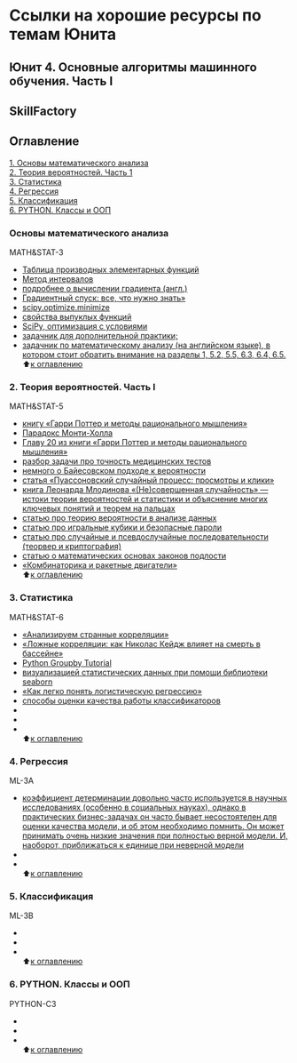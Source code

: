 # Ссылки на хорошие ресурсы по темам Юнита
## Юнит 4. Основные алгоритмы машинного обучения. Часть I 
## SkillFactory  

## Оглавление  
[1. Основы математического анализа](https://github.com/alex-sokolov2011/my_study/blob/master/SkillFactory/DST_10/unit_4/links_to_resources_on_module_topics.md#Основы-математического-анализа)  
[2. Теория вероятностей. Часть 1](https://github.com/alex-sokolov2011/my_study/blob/master/SkillFactory/DST_10/unit_3/links_to_resources_on_module_topics.md#Теория-вероятностей.-Часть-1)  
[3. Статистика](https://github.com/alex-sokolov2011/my_study/blob/master/SkillFactory/DST_10/unit_3/links_to_resources_on_module_topics.md#Статистика)  
[4. Регрессия](https://github.com/alex-sokolov2011/my_study/blob/master/SkillFactory/DST_10/unit_3/links_to_resources_on_module_topics.md#Регрессия)  
[5. Классификация](https://github.com/alex-sokolov2011/my_study/blob/master/SkillFactory/DST_10/unit_3/links_to_resources_on_module_topics.md#Классификация)  
[6. PYTHON. Классы и ООП](https://github.com/alex-sokolov2011/my_study/blob/master/SkillFactory/DST_10/unit_3/links_to_resources_on_module_topics.md#PYTHON.-Классы-и-ООП)  


### Основы математического анализа  
MATH&STAT-3  
- [Таблица производных элементарных функций](https://portal.tpu.ru/SHARED/k/KONVAL/Sites/Russian_sites/Calc1-ru/4/18.htm)  
- [Метод интервалов](http://mathprofi.ru/nuli_funkcii_intervaly_znakopostoyanstva_metod_intervalov.html)  
- [подробнее о вычислении градиента (англ.)](https://ch.mathworks.com/help/matlab/ref/gradient.html)  
- [Градиентный спуск: все, что нужно знать»](https://neurohive.io/ru/osnovy-data-science/gradient-descent/)  
- [scipy.optimize.minimize](https://docs.scipy.org/doc/scipy/reference/generated/scipy.optimize.minimize.html)  
- [ свойства выпуклых функций](http://scask.ru/g_book_f_math1.php?id=141)  
- [SciPy, оптимизация с условиями](https://habr.com/ru/company/ods/blog/448054/)  
- [задачник для дополнительной практики;](https://www.coursehero.com/file/20159815/calculus/)  
- [задачник по математическому анализу (на английском языке), в котором стоит обратить внимание на разделы 1, 5.2, 5.5, 6.3, 6.4, 6.5.](https://pokrovka11.files.wordpress.com/2012/10/calculus.pdf)  
:arrow_up:[к оглавлению](https://github.com/alex-sokolov2011/my_study/blob/master/SkillFactory/DST_10/unit_4/links_to_resources_on_module_topics.md#Оглавление)  


### 2. Теория вероятностей. Часть I  
MATH&STAT-5  
- [книгу «Гарри Поттер и методы рационального мышления»](https://hpmor.ru/)  
- [Парадокс Монти-Холла](https://habr.com/ru/post/101695/)  
- [Главу 20 из книги «Гарри Поттер и методы рационального мышления»](https://hpmor.ru/book/1/20/)  
- [разбор задачи про точность медицинских тестов](https://elementy.ru/bookclub/chapters/434328/Putevoditel_dlya_vlyublyonnykh_v_matematiku_Glava_iz_knigi)  
- [немного о Байесовском подходе к вероятности](https://habr.com/ru/post/411659/)  
- [статья «Пуассоновский случайный процесс: просмотры и клики»](https://habr.com/ru/company/nerepetitor/blog/253755/)  
- [книга Леонарда Млодинова «(Не)совершенная случайность» — истоки теории вероятностей и статистики и объяснение многих ключевых понятий и теорем на пальцах](https://bookshake.net/b/ne-sovershennaya-sluchaynost-kak-sluchay-upravlyaet-nashey-leonard-mlodinov)  
- [статью про теорию вероятности в анализе данных](https://habr.com/ru/post/351400/)  
- [статью про игральные кубики и безопасные пароли](https://habr.com/ru/company/cloud4y/blog/347952/)  
- [статью про случайные и псевдослучайные последовательности (теорвер и криптография)](https://habr.com/ru/company/securitycode/blog/273629/)  
- [статью о математических основах законов подлости](https://habr.com/ru/post/431706/)  
- [«Комбинаторика и ракетные двигатели»](https://habr.com/ru/post/377421/)  
:arrow_up:[к оглавлению](https://github.com/alex-sokolov2011/my_study/blob/master/SkillFactory/DST_10/unit_4/links_to_resources_on_module_topics.md#Оглавление)  


### 3. Статистика  
MATH&STAT-6  
- [«Анализируем странные корреляции»](https://habr.com/ru/post/236503/)  
- [«Ложные корреляции: как Николас Кейдж влияет на смерть в бассейне»](https://www.popmech.ru/science/237232-lozhnye-korrelyatsii-kak-nikolas-keydzh-vliyaet-na-smert-v-basseyne/#part0)  
- [Python Groupby Tutorial](https://www.kaggle.com/crawford/python-groupby-tutorial)  
- [визуализацией статистических данных при помощи библиотеки seaborn](https://nagornyy.me/courses/data-science/intro-to-seaborn/)  
- [«Как легко понять логистическую регрессию»](https://habr.com/ru/company/io/blog/265007/)  
- [способы оценки качества работы классификаторов](http://bazhenov.me/blog/2012/07/21/classification-performance-evaluation.html)  
- []()  
- []()  
- []()  
:arrow_up:[к оглавлению](https://github.com/alex-sokolov2011/my_study/blob/master/SkillFactory/DST_10/unit_4/links_to_resources_on_module_topics.md#Оглавление)  


### 4. Регрессия  
ML-3A  
- [коэффициент детерминации довольно часто используется в научных исследованиях (особенно в социальных науках), однако в практических бизнес-задачах он часто бывает несостоятелен для оценки качества модели, и об этом необходимо помнить. Он может принимать очень низкие значения при полностью верной модели. И, наоборот, приближаться к единице при неверной модели](https://data.library.virginia.edu/is-r-squared-useless/)  
- []()  
- []()  
:arrow_up:[к оглавлению](https://github.com/alex-sokolov2011/my_study/blob/master/SkillFactory/DST_10/unit_4/links_to_resources_on_module_topics.md#Оглавление)  


### 5. Классификация  
ML-3B  
- []()  
- []()  
- []()  
:arrow_up:[к оглавлению](https://github.com/alex-sokolov2011/my_study/blob/master/SkillFactory/DST_10/unit_4/links_to_resources_on_module_topics.md#Оглавление)  


### 6. PYTHON. Классы и ООП  
PYTHON-C3  
- []()  
- []()  
- []()  
:arrow_up:[к оглавлению](https://github.com/alex-sokolov2011/my_study/blob/master/SkillFactory/DST_10/unit_4/links_to_resources_on_module_topics.md#Оглавление)  